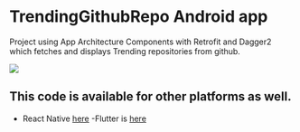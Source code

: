 # TrendingGithubRepo Android app
Project using App Architecture Components with Retrofit and Dagger2 which fetches and displays Trending repositories from github.


![](https://raw.githubusercontent.com/AnkitDroidGit/TrendingGithubRepos-Kotlin-Android/master/screencap.png)



## This code is available for other platforms as well.

- React Native [here](https://github.com/AnkitDroidGit/TrendingGithubRepos-ReactNative)
-Flutter is [here](https://github.com/AnkitDroidGit/TrendingGithubRepos-Flutter)


